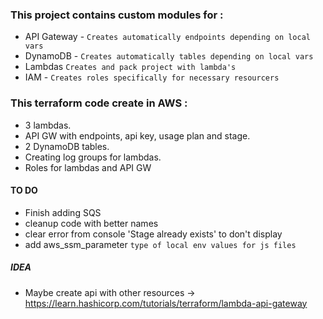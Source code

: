 ### This project contains custom modules for :

* API Gateway - `Creates automatically endpoints depending on local vars`
* DynamoDB - `Creates automatically tables depending on local vars`
* Lambdas `Creates and pack project with lambda's`
* IAM - `Creates roles specifically for necessary resourcers`

### This terraform code create in AWS :

- 3 lambdas.
- API GW with endpoints, api key, usage plan and stage.
- 2 DynamoDB tables.
- Creating log groups for lambdas.
- Roles for lambdas and API GW

#### TO DO

- Finish adding SQS
- cleanup code with better names
- clear error from console 'Stage already exists' to don't display
- add aws_ssm_parameter `type of local env values for js files`

##### IDEA
- Maybe create api with other resources -> https://learn.hashicorp.com/tutorials/terraform/lambda-api-gateway
